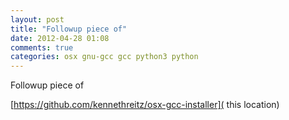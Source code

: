 ```yaml
---
layout: post
title: "Followup piece of"
date: 2012-04-28 01:08
comments: true
categories: osx gnu-gcc gcc python3 python
---
```


Followup piece of 

[https://github.com/kennethreitz/osx-gcc-installer]( this location)

